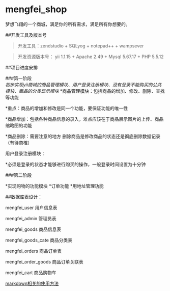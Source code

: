 # mengfei_shop
梦想飞翔的一个商城，满足你的所有需求，满足所有你想要的。

##开发工具及版本号
>开发工具：zendstudio + SQLyog + notepad++ + wampsever 

>开发资源版本号：
yii 1.1.15 + Apache 2.49 + Mysql 5.67.17 + PHP 5.5.12

##项目进度安排

###第一阶段 	
*初步实现yii商城的商品管理模块、用户登录注册模块、没有登录不能购买的公共模块、商品的分类显示模块*
*商品管理模块：包括商品的增加、修改、删除、查找等功能

*重点：商品的增加和修改是同一个功能，要保证功能的唯一性

*商品增加：包括各种商品信息的录入，难点应该在于商品展示图片的上传、商品缩略图的功能

*商品删除：需要注意的地方   删除商品是修改商品的状态还是彻底删除数据记录（有待商榷）

用户登录注册模块：

*必须是登录的状态才能够进行购买的操作，一般登录时间设置为十分钟

###第二阶段

*实现购物的功能模块
*订单功能
*用地址管理功能


##数据库表设计：

mengfei_user  用户信息表

mengfei_admin 管理员表

mengfei_goods  商品信息表

mengfei_goods_cate	商品分类表

mengfei_orders  商品订单表

mengfei_order_goods 商品订单关联表

mengfei_cart 商品购物车

[markdown相关的使用方法](http://www.maxiang.info/)